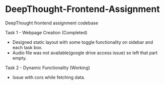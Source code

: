 # DeepThought-Frontend-Assignment
DeepThought frontend assignment codebase

Task 1 - Webpage Creation (Completed)
- Designed static layout with some toggle functionality on sidebar and each task box.
- Audio file was not available(google drive access issue) so left that part empty.

Task 2 - Dynamic Functionality (Working)
- Issue with cors while fetching data.
